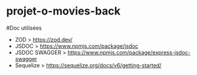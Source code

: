 # projet-o-movies-back

#Doc utilisées

- ZOD > https://zod.dev/ 
- JSDOC > https://www.npmjs.com/package/jsdoc 
- JSDOC SWAGGER > https://www.npmjs.com/package/express-jsdoc-swagger
- Sequelize > https://sequelize.org/docs/v6/getting-started/ 